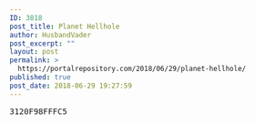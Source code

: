 ```yaml
---
ID: 3818
post_title: Planet Hellhole
author: HusbandVader
post_excerpt: ""
layout: post
permalink: >
  https://portalrepository.com/2018/06/29/planet-hellhole/
published: true
post_date: 2018-06-29 19:27:59
---
```

<pre>3120F98FFFC5</pre>